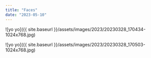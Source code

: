 ```yaml
---
title: "Faces"
date: "2023-05-10"
---
```


![yo yo]({{ site.baseurl }}/assets/images/2023/20230328_170434-1024x768.jpg)

![yo yo]({{ site.baseurl }}/assets/images/2023/20230328_170503-1024x768.jpg)
